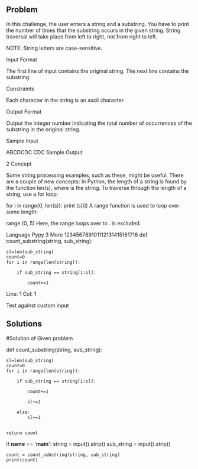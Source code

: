 ## Problem 
In this challenge, the user enters a string and a substring. You have to print the number of times that the substring occurs in the given string. String traversal will take place from left to right, not from right to left.

NOTE: String letters are case-sensitive.

Input Format

The first line of input contains the original string. The next line contains the substring.

Constraints


Each character in the string is an ascii character.

Output Format

Output the integer number indicating the total number of occurrences of the substring in the original string.

Sample Input

ABCDCDC
CDC
Sample Output

2
Concept

Some string processing examples, such as these, might be useful.
There are a couple of new concepts:
In Python, the length of a string is found by the function len(s), where  is the string.
To traverse through the length of a string, use a for loop:

for i in range(0, len(s)):
    print (s[i])
A range function is used to loop over some length:

range (0, 5)
Here, the range loops over  to .  is excluded.

Language
Pypy 3
More
123456789101112131415161718
def count_substring(string, sub_string):
    
    sl=len(sub_string)
    count=0
    for i in range(len(string)):
        
        if sub_string == string[i:sl]:

            count+=1
            

Line: 1 Col: 1

Test against custom input

## Solutions



#Solution of Given problem

 def count_substring(string, sub_string):
    
    sl=len(sub_string)
    count=0
    for i in range(len(string)):
        
        if sub_string == string[i:sl]:

            count+=1
            
            sl+=1
        
        else:
            sl+=1
   
    
    return count
 if __name__ == '__main__':
    string = input().strip()
    sub_string = input().strip()
    
    count = count_substring(string, sub_string)
    print(count)
